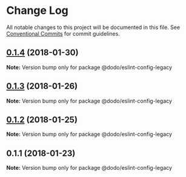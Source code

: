 # Change Log

All notable changes to this project will be documented in this file.
See [Conventional Commits](https://conventionalcommits.org) for commit guidelines.

<a name="0.1.4"></a>
## [0.1.4](https://bitbucket.isobaraustralia.com/scm/~adrian.bonnici/dodo-packages-monorepo/compare/@dodo/eslint-config-legacy@0.1.3...@dodo/eslint-config-legacy@0.1.4) (2018-01-30)




**Note:** Version bump only for package @dodo/eslint-config-legacy

<a name="0.1.3"></a>
## [0.1.3](https://bitbucket.isobaraustralia.com/scm/~adrian.bonnici/dodo-packages-monorepo/compare/@dodo/eslint-config-legacy@0.1.2...@dodo/eslint-config-legacy@0.1.3) (2018-01-26)




**Note:** Version bump only for package @dodo/eslint-config-legacy

<a name="0.1.2"></a>
## [0.1.2](/compare/@dodo/eslint-config-legacy@0.1.1...@dodo/eslint-config-legacy@0.1.2) (2018-01-25)




**Note:** Version bump only for package @dodo/eslint-config-legacy

<a name="0.1.1"></a>
## 0.1.1 (2018-01-23)




**Note:** Version bump only for package @dodo/eslint-config-legacy
